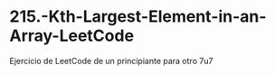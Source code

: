 # 215.-Kth-Largest-Element-in-an-Array-LeetCode
Ejercicio de LeetCode de un principiante para otro 7u7
